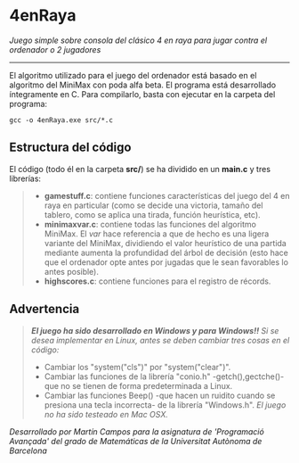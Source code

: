 # 4enRaya
_Juego simple sobre consola del clásico 4 en raya para jugar contra el ordenador o 2 jugadores_

---------------

El algoritmo utilizado para el juego del ordenador está basado en el algoritmo del MiniMax con poda alfa beta. El programa está desarrollado íntegramente en C. Para compilarlo, basta con ejecutar en la carpeta del programa:

```
gcc -o 4enRaya.exe src/*.c
```

## Estructura del código

El código (todo él en la carpeta **src/**) se ha dividido en un **main.c** y tres librerías:
>  - **gamestuff.c**: contiene  funciones características del juego del 4 en raya en particular (como se decide una victoria, tamaño del tablero, como se aplica una tirada, función heurística, etc).
>  - **minimaxvar.c**: contiene todas las funciones del algoritmo MiniMax. El _var_ hace referencia a que de hecho es una ligera variante del MiniMax, dividiendo el valor heurístico de una partida mediante aumenta la profundidad del árbol de decisión (esto hace que el ordenador opte antes por jugadas que le sean favorables lo antes posible).
>  - **highscores.c**: contiene funciones para el registro de récords.

## Advertencia

> **_El juego ha sido desarrollado en Windows y para Windows!!_**
> _Si se desea implementar en Linux, antes se deben cambiar tres cosas en el código:_
> - Cambiar los "system("cls")" por "system("clear")".
> - Cambiar las funciones de la librería "conio.h" -getch(),gectche()- que no se tienen de forma predeterminada a Linux.
> - Cambiar las funciones Beep() -que hacen un ruidito cuando se presiona una tecla incorrecta- de la librería "Windows.h".
>_El juego no ha sido testeado en Mac OSX._


_Desarrollado por Martín Campos para la asignatura de 'Programació Avançada' del grado de Matemáticas de la Universitat Autònoma de Barcelona_
